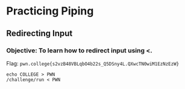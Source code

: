 # Practicing Piping
## Redirecting Input

### Objective: To learn how to redirect input using <.

Flag: `pwn.college{s2vzB48VBLqbO4b22s_Q5DSny4L.QXwcTN0wiM1EzNzEzW}`

```
echo COLLEGE > PWN
/challenge/run < PWN
```

